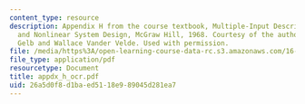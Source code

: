 ```yaml
---
content_type: resource
description: Appendix H from the course textbook, Multiple-Input Describing Functions
  and Nonlinear System Design, McGraw Hill, 1968. Courtesy of the authors, Authur
  Gelb and Wallace Vander Velde. Used with permission.
file: /media/https%3A/open-learning-course-data-rc.s3.amazonaws.com/16-30-estimation-and-control-of-aerospace-systems-spring-2004/26a5d0f8d1baed5118e989045d281ea7_appdx_h_ocr.pdf
file_type: application/pdf
resourcetype: Document
title: appdx_h_ocr.pdf
uid: 26a5d0f8-d1ba-ed51-18e9-89045d281ea7
---
```

